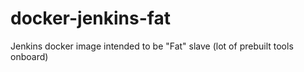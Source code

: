 # docker-jenkins-fat
Jenkins docker image intended to be "Fat" slave (lot of prebuilt tools onboard)
